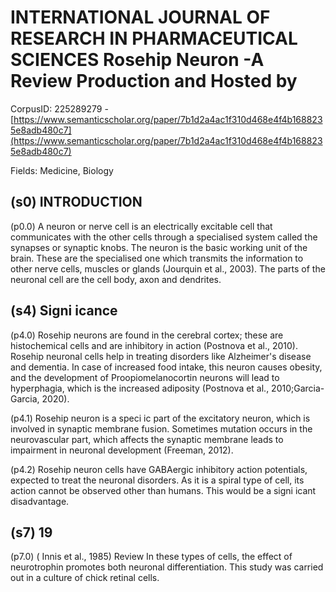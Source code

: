 # INTERNATIONAL JOURNAL OF RESEARCH IN PHARMACEUTICAL SCIENCES Rosehip Neuron -A Review Production and Hosted by

CorpusID: 225289279 - [https://www.semanticscholar.org/paper/7b1d2a4ac1f310d468e4f4b1688235e8adb480c7](https://www.semanticscholar.org/paper/7b1d2a4ac1f310d468e4f4b1688235e8adb480c7)

Fields: Medicine, Biology

## (s0) INTRODUCTION
(p0.0) A neuron or nerve cell is an electrically excitable cell that communicates with the other cells through a specialised system called the synapses or synaptic knobs. The neuron is the basic working unit of the brain. These are the specialised one which transmits the information to other nerve cells, muscles or glands (Jourquin et al., 2003). The parts of the neuronal cell are the cell body, axon and dendrites.
## (s4) Signi icance
(p4.0) Rosehip neurons are found in the cerebral cortex; these are histochemical cells and are inhibitory in action (Postnova et al., 2010). Rosehip neuronal cells help in treating disorders like Alzheimer's disease and dementia. In case of increased food intake, this neuron causes obesity, and the development of Proopiomelanocortin neurons will lead to hyperphagia, which is the increased adiposity (Postnova et al., 2010;Garcia-Garcia, 2020).

(p4.1) Rosehip neuron is a speci ic part of the excitatory neuron, which is involved in synaptic membrane fusion. Sometimes mutation occurs in the neurovascular part, which affects the synaptic membrane leads to impairment in neuronal development (Freeman, 2012).

(p4.2) Rosehip neuron cells have GABAergic inhibitory action potentials, expected to treat the neuronal disorders. As it is a spiral type of cell, its action cannot be observed other than humans. This would be a signi icant disadvantage. 
## (s7) 19
(p7.0) ( Innis et al., 1985) Review In these types of cells, the effect of neurotrophin promotes both neuronal differentiation. This study was carried out in a culture of chick retinal cells.
